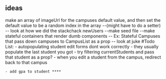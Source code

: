 ## ideas
make an array of imageUrl for the campuses default value, and then set the default value to be a random index in the array
--(might have to do a setter)
-- look at how we did the stackchack newUsers
--make seed file
--make stateful containers that render dumb components
-- Ex: Stateful Campuses that pass down campuses to CampusList as a prop
-- look at juke
#Todo List:
    - autopopulating student edit forms dont work correctly
        - they usually populate the last student you got
        - try filtering currentStudents and pass that student as a prop?
    - when you edit a student from the campus, redirect back to that campus

    - add gpa to student ****